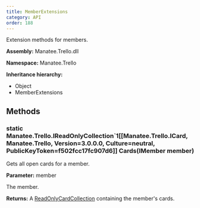 ```yaml
---
title: MemberExtensions
category: API
order: 188
---
```


Extension methods for members.

**Assembly:** Manatee.Trello.dll

**Namespace:** Manatee.Trello

**Inheritance hierarchy:**

- Object
- MemberExtensions

## Methods

### static Manatee.Trello.IReadOnlyCollection`1[[Manatee.Trello.ICard, Manatee.Trello, Version=3.0.0.0, Culture=neutral, PublicKeyToken=f502fcc17fc907d6]] Cards(IMember member)

Gets all open cards for a member.

**Parameter:** member

The member.

**Returns:** A [ReadOnlyCardCollection](../ReadOnlyCardCollection#readonlycardcollection) containing the member&#39;s cards.

